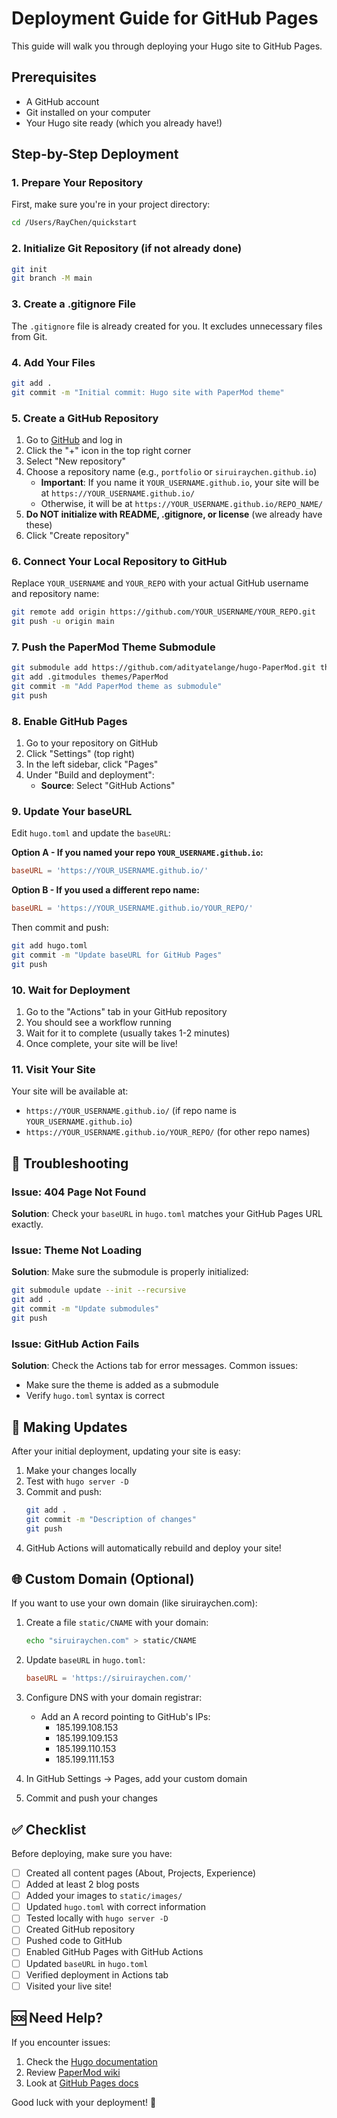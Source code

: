 # Deployment Guide for GitHub Pages

This guide will walk you through deploying your Hugo site to GitHub Pages.

## Prerequisites

- A GitHub account
- Git installed on your computer
- Your Hugo site ready (which you already have!)

## Step-by-Step Deployment

### 1. Prepare Your Repository

First, make sure you're in your project directory:

```bash
cd /Users/RayChen/quickstart
```

### 2. Initialize Git Repository (if not already done)

```bash
git init
git branch -M main
```

### 3. Create a .gitignore File

The `.gitignore` file is already created for you. It excludes unnecessary files from Git.

### 4. Add Your Files

```bash
git add .
git commit -m "Initial commit: Hugo site with PaperMod theme"
```

### 5. Create a GitHub Repository

1. Go to [GitHub](https://github.com) and log in
2. Click the "+" icon in the top right corner
3. Select "New repository"
4. Choose a repository name (e.g., `portfolio` or `siruiraychen.github.io`)
   - **Important**: If you name it `YOUR_USERNAME.github.io`, your site will be at `https://YOUR_USERNAME.github.io/`
   - Otherwise, it will be at `https://YOUR_USERNAME.github.io/REPO_NAME/`
5. **Do NOT initialize with README, .gitignore, or license** (we already have these)
6. Click "Create repository"

### 6. Connect Your Local Repository to GitHub

Replace `YOUR_USERNAME` and `YOUR_REPO` with your actual GitHub username and repository name:

```bash
git remote add origin https://github.com/YOUR_USERNAME/YOUR_REPO.git
git push -u origin main
```

### 7. Push the PaperMod Theme Submodule

```bash
git submodule add https://github.com/adityatelange/hugo-PaperMod.git themes/PaperMod
git add .gitmodules themes/PaperMod
git commit -m "Add PaperMod theme as submodule"
git push
```

### 8. Enable GitHub Pages

1. Go to your repository on GitHub
2. Click "Settings" (top right)
3. In the left sidebar, click "Pages"
4. Under "Build and deployment":
   - **Source**: Select "GitHub Actions"

### 9. Update Your baseURL

Edit `hugo.toml` and update the `baseURL`:

**Option A - If you named your repo `YOUR_USERNAME.github.io`:**
```toml
baseURL = 'https://YOUR_USERNAME.github.io/'
```

**Option B - If you used a different repo name:**
```toml
baseURL = 'https://YOUR_USERNAME.github.io/YOUR_REPO/'
```

Then commit and push:
```bash
git add hugo.toml
git commit -m "Update baseURL for GitHub Pages"
git push
```

### 10. Wait for Deployment

1. Go to the "Actions" tab in your GitHub repository
2. You should see a workflow running
3. Wait for it to complete (usually takes 1-2 minutes)
4. Once complete, your site will be live!

### 11. Visit Your Site

Your site will be available at:
- `https://YOUR_USERNAME.github.io/` (if repo name is `YOUR_USERNAME.github.io`)
- `https://YOUR_USERNAME.github.io/YOUR_REPO/` (for other repo names)

## 🎉 Troubleshooting

### Issue: 404 Page Not Found

**Solution**: Check your `baseURL` in `hugo.toml` matches your GitHub Pages URL exactly.

### Issue: Theme Not Loading

**Solution**: Make sure the submodule is properly initialized:
```bash
git submodule update --init --recursive
git add .
git commit -m "Update submodules"
git push
```

### Issue: GitHub Action Fails

**Solution**: Check the Actions tab for error messages. Common issues:
- Make sure the theme is added as a submodule
- Verify `hugo.toml` syntax is correct

## 📝 Making Updates

After your initial deployment, updating your site is easy:

1. Make your changes locally
2. Test with `hugo server -D`
3. Commit and push:
   ```bash
   git add .
   git commit -m "Description of changes"
   git push
   ```
4. GitHub Actions will automatically rebuild and deploy your site!

## 🌐 Custom Domain (Optional)

If you want to use your own domain (like siruiraychen.com):

1. Create a file `static/CNAME` with your domain:
   ```bash
   echo "siruiraychen.com" > static/CNAME
   ```

2. Update `baseURL` in `hugo.toml`:
   ```toml
   baseURL = 'https://siruiraychen.com/'
   ```

3. Configure DNS with your domain registrar:
   - Add an A record pointing to GitHub's IPs:
     - 185.199.108.153
     - 185.199.109.153
     - 185.199.110.153
     - 185.199.111.153
   
4. In GitHub Settings → Pages, add your custom domain

5. Commit and push your changes

## ✅ Checklist

Before deploying, make sure you have:

- [ ] Created all content pages (About, Projects, Experience)
- [ ] Added at least 2 blog posts
- [ ] Added your images to `static/images/`
- [ ] Updated `hugo.toml` with correct information
- [ ] Tested locally with `hugo server -D`
- [ ] Created GitHub repository
- [ ] Pushed code to GitHub
- [ ] Enabled GitHub Pages with GitHub Actions
- [ ] Updated `baseURL` in `hugo.toml`
- [ ] Verified deployment in Actions tab
- [ ] Visited your live site!

## 🆘 Need Help?

If you encounter issues:
1. Check the [Hugo documentation](https://gohugo.io/documentation/)
2. Review [PaperMod wiki](https://github.com/adityatelange/hugo-PaperMod/wiki)
3. Look at [GitHub Pages docs](https://docs.github.com/en/pages)

Good luck with your deployment! 🚀
